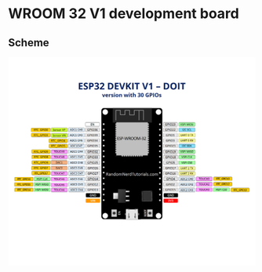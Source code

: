 # WROOM 32 V1 development board

## Scheme

![WROOM 32 V1 development board](/img/ESP32-DOIT-DEVKIT-V1-Board-Pinout-30-GPIOs.png)
